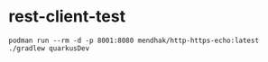 # rest-client-test

```shell script
podman run --rm -d -p 8001:8080 mendhak/http-https-echo:latest
./gradlew quarkusDev
```
